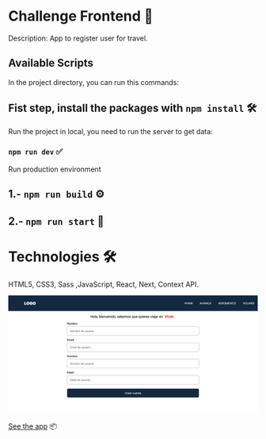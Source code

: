 # Challenge Frontend 🚀

Description: App to register user for travel.

## Available Scripts

In the project directory, you can run this commands:

## Fist step, install the packages with `npm install` 🛠

Run the project in local, you need to run the server to get data:

### `npm run dev` ✅

Run production environment

## 1.- `npm run build` ⚙️

## 2.- `npm run start` 🚀

# Technologies 🛠

HTML5, CSS3, Sass ,JavaScript, React, Next, Context API.

![Captura de la app](./public/img/Challenge.png)

[See the app](https://challengue-react.vercel.app/) 📦
